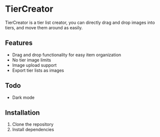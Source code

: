 # TierCreator

TierCreator is a tier list creator, you can directly drag and drop images into tiers, and move them around as easily.

## Features

- Drag and drop functionality for easy item organization
- No tier image limits
- Image upload support
- Export tier lists as images

## Todo
- Dark mode

## Installation

1. Clone the repository
2. Install dependencies
